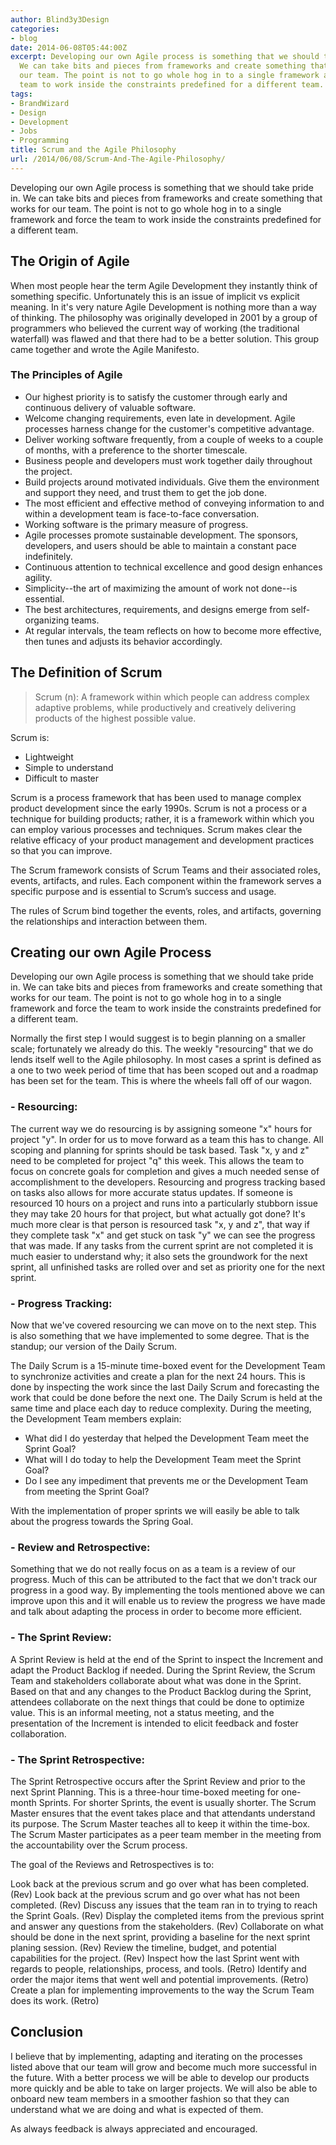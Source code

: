 ```yaml
---
author: Blind3y3Design
categories:
- blog
date: 2014-06-08T05:44:00Z
excerpt: Developing our own Agile process is something that we should take pride in.
  We can take bits and pieces from frameworks and create something that works for
  our team. The point is not to go whole hog in to a single framework and force the
  team to work inside the constraints predefined for a different team.
tags:
- BrandWizard
- Design
- Development
- Jobs
- Programming
title: Scrum and the Agile Philosophy
url: /2014/06/08/Scrum-And-The-Agile-Philosophy/
---
```


Developing our own Agile process is something that we should take pride in. We can take bits and pieces from frameworks and create something that works for our team. The point is not to go whole hog in to a single framework and force the team to work inside the constraints predefined for a different team. 

<!--more-->

The Origin of Agile
-------------------

When most people hear the term Agile Development they instantly think of something specific. Unfortunately this is an issue of implicit vs explicit meaning. In it's very nature Agile Development is nothing more than a way of thinking. The philosophy was originally developed in 2001 by a group of programmers who believed the current way of working (the traditional waterfall) was flawed and that there had to be a better solution. This group came together and wrote the Agile Manifesto.

### The Principles of Agile

+ Our highest priority is to satisfy the customer through early and continuous delivery of valuable software.
+ Welcome changing requirements, even late in development. Agile processes harness change for  the customer's competitive advantage.
+ Deliver working software frequently, from a couple of weeks to a couple of months, with a preference to the shorter timescale.
+ Business people and developers must work together daily throughout the project.
+ Build projects around motivated individuals. Give them the environment and support they need, and trust them to get the job done.
+ The most efficient and effective method of conveying information to and within a development team is face-to-face conversation.
+ Working software is the primary measure of progress.
+ Agile processes promote sustainable development. The sponsors, developers, and users should be able to maintain a constant pace indefinitely.
+ Continuous attention to technical excellence and good design enhances agility.
+ Simplicity--the art of maximizing the amount of work not done--is essential.
+ The best architectures, requirements, and designs emerge from self-organizing teams.
+ At regular intervals, the team reflects on how to become more effective, then tunes and adjusts its behavior accordingly.

The Definition of Scrum
-----------------------

> Scrum (n): A framework within which people can address complex adaptive problems, while productively and creatively delivering products of the highest possible value.

Scrum is:
+ Lightweight
+ Simple to understand
+ Difficult to master

Scrum is a process framework that has been used to manage complex product development since the early 1990s. Scrum is not a process or a technique for building products; rather, it is a framework within which you can employ various processes and techniques. Scrum makes clear the relative efficacy of your product management and development practices so that you can improve.

The Scrum framework consists of Scrum Teams and their associated roles, events, artifacts, and rules. Each component within the framework serves a specific purpose and is essential to Scrum’s success and usage.

The rules of Scrum bind together the events, roles, and artifacts, governing the relationships and interaction between them.

Creating our own Agile Process
------------------------------
Developing our own Agile process is something that we should take pride in. We can take bits and pieces from frameworks and create something that works for our team. The point is not to go whole hog in to a single framework and force the team to work inside the constraints predefined for a different team. 

Normally the first step I would suggest is to begin planning on a smaller scale; fortunately we already do this. The weekly "resourcing" that we do lends itself well to the Agile philosophy. In most cases a sprint is defined as a one to two week period of time that has been scoped out and a roadmap has been set for the team. This is where the wheels fall off of our wagon.

### - Resourcing:

The current way we do resourcing is by assigning someone "x" hours for project "y". In order for us to move forward as a team this has to change. All scoping and planning for sprints should be task based. Task "x, y and z" need to be completed for project "q" this week. This allows the team to focus on concrete goals for completion and gives a much needed sense of accomplishment to the developers. Resourcing and progress tracking based on tasks also allows for more accurate status updates. If someone is resourced 10 hours on a project and runs into a particularly stubborn issue they may take 20 hours for that project, but what actually got done? It's much more clear is that person is resourced task "x, y and z", that way if they complete task "x" and get stuck on task "y" we can see the progress that was made. If any tasks from the current sprint are not completed it is much easier to understand why; it also sets the groundwork for the next sprint, all unfinished tasks are rolled over and set as priority one for the next sprint.

### - Progress Tracking:

Now that we've covered resourcing we can move on to the next step. This is also something that we have implemented to some degree. That is the standup; our version of the Daily Scrum.

The Daily Scrum is a 15-minute time-boxed event for the Development Team to synchronize activities and create a plan for the next 24 hours. This is done by inspecting the work since the last Daily Scrum and forecasting the work that could be done before the next one. The Daily Scrum is held at the same time and place each day to reduce complexity. During the meeting, the Development Team members explain:

+ What did I do yesterday that helped the Development Team meet the Sprint Goal?
+ What will I do today to help the Development Team meet the Sprint Goal?
+ Do I see any impediment that prevents me or the Development Team from meeting the Sprint Goal?

With the implementation of proper sprints we will easily be able to talk about the progress towards the Spring Goal.

### - Review and Retrospective:

Something that we do not really focus on as a team is a review of our progress. Much of this can be attributed to the fact that we don't track our progress in a good way. By implementing the tools mentioned above we can improve upon this and it will enable us to review the progress we have made and talk about adapting the process in order to become more efficient.

### - The Sprint Review:

A Sprint Review is held at the end of the Sprint to inspect the Increment and adapt the Product Backlog if needed. During the Sprint Review, the Scrum Team and stakeholders collaborate about what was done in the Sprint. Based on that and any changes to the Product Backlog during the Sprint, attendees collaborate on the next things that could be done to optimize value. This is an informal meeting, not a status meeting, and the presentation of the Increment is intended to elicit feedback and foster collaboration.

### - The Sprint Retrospective:

The Sprint Retrospective occurs after the Sprint Review and prior to the next Sprint Planning. This is a three-hour time-boxed meeting for one-month Sprints. For shorter Sprints, the event is usually shorter. The Scrum Master ensures that the event takes place and that attendants understand its purpose. The Scrum Master teaches all to keep it within the time-box. The Scrum Master participates as a peer team member in the meeting from the accountability over the Scrum process.

The goal of the Reviews and Retrospectives is to:

Look back at the previous scrum and go over what has been completed. (Rev)
Look back at the previous scrum and go over what has not been completed. (Rev)
Discuss any issues that the team ran in to trying to reach the Sprint Goals. (Rev)
Display the completed items from the previous sprint and answer any questions from the stakeholders. (Rev)
Collaborate on what should be done in the next sprint, providing a baseline for the next sprint planing session. (Rev)
Review the timeline, budget, and potential capabilities for the project. (Rev)
Inspect how the last Sprint went with regards to people, relationships, process, and tools. (Retro)
Identify and order the major items that went well and potential improvements. (Retro)
Create a plan for implementing improvements to the way the Scrum Team does its work. (Retro)

Conclusion
----------

I believe that by implementing, adapting and iterating on the processes listed above that our team will grow and become much more successful in the future. With a better process we will be able to develop our products more quickly and be able to take on larger projects. We will also be able to onboard new team members in a smoother fashion so that they can understand what we are doing and what is expected of them.

As always feedback is always appreciated and encouraged.